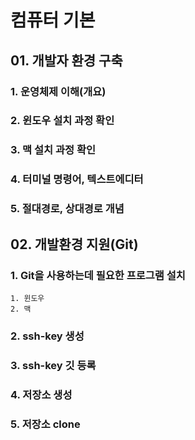 # 컴퓨터 기본

## 01. 개발자 환경 구축

### 1. 운영체제 이해(개요)
### 2. 윈도우 설치 과정 확인
### 3. 맥 설치 과정 확인
### 4. 터미널 명령어, 텍스트에디터
### 5. 절대경로, 상대경로 개념

## 02. 개발환경 지원(Git)

### 1. Git을 사용하는데 필요한 프로그램 설치
    1. 윈도우
    2. 맥
### 2. ssh-key 생성
### 3. ssh-key 깃 등록
### 4. 저장소 생성
### 5. 저장소 clone 

